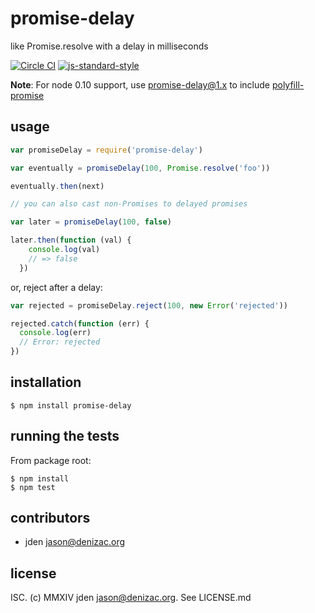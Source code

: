 # promise-delay
like Promise.resolve with a delay in milliseconds

[![Circle CI](https://circleci.com/gh/jden/node-promise-delay.svg?style=svg)](https://circleci.com/gh/jden/node-promise-delay)
[![js-standard-style](https://img.shields.io/badge/code%20style-standard-brightgreen.svg)](http://standardjs.com/)

**Note**: For node 0.10 support, use promise-delay@1.x to include [polyfill-promise](http://npm.im/polyfill-promise)


## usage
```js
var promiseDelay = require('promise-delay')

var eventually = promiseDelay(100, Promise.resolve('foo'))

eventually.then(next)

// you can also cast non-Promises to delayed promises

var later = promiseDelay(100, false)

later.then(function (val) {
    console.log(val)
    // => false
  })
```

or, reject after a delay:
```js
var rejected = promiseDelay.reject(100, new Error('rejected'))

rejected.catch(function (err) {
  console.log(err)
  // Error: rejected
})
```


## installation

    $ npm install promise-delay


## running the tests

From package root:

    $ npm install
    $ npm test


## contributors

- jden <jason@denizac.org>


## license

ISC. (c) MMXIV jden <jason@denizac.org>. See LICENSE.md
